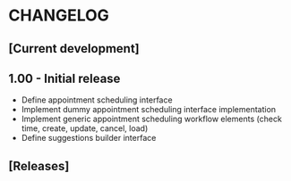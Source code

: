 # CHANGELOG

## [Current development]

## 1.00 - Initial release

* Define appointment scheduling interface
* Implement dummy appointment scheduling interface implementation
* Implement generic appointment scheduling workflow elements (check time, create, update, cancel, load)
* Define suggestions builder interface


## [Releases]
